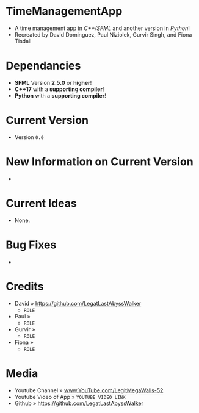 # TimeManagementApp
* A time management app in _C++/SFML_ and another version in _Python_!
* Recreated by David Dominguez, Paul Niziolek, Gurvir Singh, and Fiona Tisdall


# Dependancies
* **SFML** Version **2.5.0** or **higher**!
* **C++17** with a **supporting compiler**!
* **Python** with a **supporting compiler**!

# Current Version
* Version `0.0`

# New Information on Current Version
* 

# Current Ideas
* None.

# Bug Fixes
*

# Credits
* David » https://github.com/LegatLastAbyssWalker
  - `ROLE`
* Paul » 
  - `ROLE`
* Gurvir »
  - `ROLE`
* Fiona »
  - `ROLE`

# Media
* Youtube Channel » www.YouTube.com/LegitMegaWalls-52
* Youtube Video of App » `YOUTUBE VIDEO LINK`
* Github » https://github.com/LegatLastAbyssWalker
